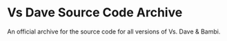 # Vs Dave Source Code Archive
An official archive for the source code for all versions of Vs. Dave & Bambi.
